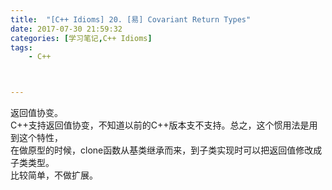 ```yaml
---
title:  "[C++ Idioms] 20. [易] Covariant Return Types"
date: 2017-07-30 21:59:32
categories: [学习笔记,C++ Idioms]
tags:
    - C++



---
```

返回值协变。<!--more-->  
C++支持返回值协变，不知道以前的C++版本支不支持。总之，这个惯用法是用到这个特性，  
在做原型的时候，clone函数从基类继承而来，到子类实现时可以把返回值修改成子类类型。  
比较简单，不做扩展。  
